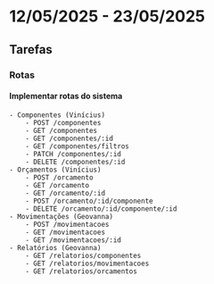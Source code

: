 # 12/05/2025 - 23/05/2025

## Tarefas

### Rotas

#### Implementar rotas do sistema
    - Componentes (Vinícius)
        - POST /componentes
        - GET /componentes
        - GET /componentes/:id
        - GET /componentes/filtros
        - PATCH /componentes/:id
        - DELETE /componentes/:id
    - Orçamentos (Vinícius)
        - POST /orcamento
        - GET /orcamento
        - GET /orcamento/:id
        - POST /orcamento/:id/componente
        - DELETE /orcamento/:id/componente/:id
    - Movimentações (Geovanna)
        - POST /movimentacoes
        - GET /movimentacoes
        - GET /movimentacoes/:id
    - Relatórios (Geovanna)
        - GET /relatorios/componentes
        - GET /relatorios/movimentacoes
        - GET /relatorios/orcamentos


